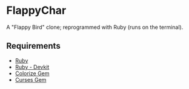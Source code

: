 # FlappyChar
A "Flappy Bird" clone; reprogrammed with Ruby (runs on the terminal).

## Requirements
- [Ruby](https://www.ruby-lang.org/en/downloads/)
- [Ruby - Devkit](http://rubyinstaller.org/add-ons/devkit/)
- [Colorize Gem](https://github.com/fazibear/colorize)
- [Curses Gem](https://github.com/ruby/curses)
